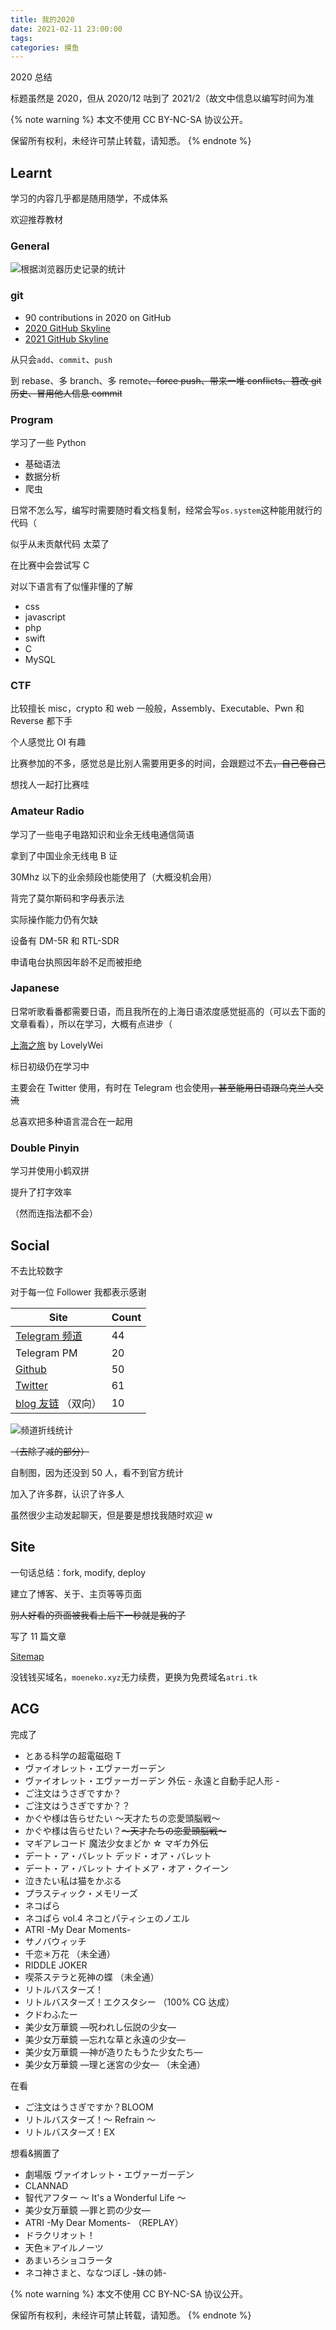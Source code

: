 ```yaml
---
title: 我的2020
date: 2021-02-11 23:00:00
tags:
categories: 摸鱼
---
```


2020 总结

<!-- more -->

标题虽然是 2020，但从 2020/12 咕到了 2021/2（故文中信息以编写时间为准

{% note warning %}
本文不使用 CC BY-NC-SA 协议公开。

保留所有权利，未经许可禁止转载，请知悉。
{% endnote %}

## Learnt

学习的内容几乎都是随用随学，不成体系

欢迎推荐教材

### General

![根据浏览器历史记录的统计](history_statics.png)

### git

- 90 contributions in 2020 on GitHub
- [2020 GitHub Skyline](https://skyline.github.com/Misaka13514/2020)
- [2021 GitHub Skyline](https://skyline.github.com/Misaka13514/2021)

从只会`add`、`commit`、`push`

到 rebase、多 branch、多 remote~~、force push、带来一堆 conflicts、篡改 git 历史、冒用他人信息 commit~~

### Program

学习了一些 Python

- 基础语法
- 数据分析
- 爬虫

日常不怎么写，编写时需要随时看文档复制，经常会写`os.system`这种能用就行的代码（

似乎从未贡献代码 太菜了

在比赛中会尝试写 C

对以下语言有了似懂非懂的了解

- css
- javascript
- php
- swift
- C
- MySQL

### CTF

比较擅长 misc，crypto 和 web 一般般，Assembly、Executable、Pwn 和 Reverse 都下手

个人感觉比 OI 有趣

比赛参加的不多，感觉总是比别人需要用更多的时间，会跟题过不去~~，自己卷自己~~

想找人一起打比赛哇

### Amateur Radio

学习了一些电子电路知识和业余无线电通信简语

拿到了中国业余无线电 B 证

30Mhz 以下的业余频段也能使用了（大概没机会用）

背完了莫尔斯码和字母表示法

实际操作能力仍有欠缺

设备有 DM-5R 和 RTL-SDR

申请电台执照因年龄不足而被拒绝

### Japanese

日常听歌看番都需要日语，而且我所在的上海日语浓度感觉挺高的（可以去下面的文章看看），所以在学习，大概有点进步（

[上海之旅](https://hex.moe/p/b2266cd1/) by LovelyWei

标日初级仍在学习中

主要会在 Twitter 使用，有时在 Telegram 也会使用~~，甚至能用日语跟乌克兰人交流~~

总喜欢把多种语言混合在一起用

### Double Pinyin

学习并使用小鹤双拼

提升了打字效率

（然而连指法都不会）

## Social

不去比较数字

对于每一位 Follower 我都表示感谢

| Site                                                   | Count |
| ------------------------------------------------------ | ----- |
| [Telegram 频道](https://t.me/EMfield)                  | 44    |
| Telegram PM                                            | 20    |
| [Github](https://github.com/Misaka13514?tab=followers) | 50    |
| [Twitter](https://twitter.com/Misaka_0x34ca/followers) | 61    |
| [blog 友链](/links/) （双向）                          | 10    |

![频道折线统计](EMfield.png)

~~（去除了减的部分）~~

自制图，因为还没到 50 人，看不到官方统计

加入了许多群，认识了许多人

虽然很少主动发起聊天，但是要是想找我随时欢迎 w

## Site

一句话总结：fork, modify, deploy

建立了博客、关于、主页等等页面

~~别人好看的页面被我看上后下一秒就是我的了~~

写了 11 篇文章

[Sitemap](https://atri.tk/sitemap.xml)

没钱钱买域名，`moeneko.xyz`无力续费，更换为免费域名`atri.tk`

## ACG

完成了

- とある科学の超電磁砲 T
- ヴァイオレット・エヴァーガーデン
- ヴァイオレット・エヴァーガーデン 外伝 - 永遠と自動手記人形 -
- ご注文はうさぎですか？
- ご注文はうさぎですか？？
- かぐや様は告らせたい ～天才たちの恋愛頭脳戦～
- かぐや様は告らせたい？~~～天才たちの恋愛頭脳戦～~~
- マギアレコード 魔法少女まどか ☆ マギカ外伝
- デート・ア・バレット デッド・オア・バレット
- デート・ア・バレット ナイトメア・オア・クイーン
- 泣きたい私は猫をかぶる
- プラスティック・メモリーズ
- ネコぱら
- ネコぱら vol.4 ネコとパティシェのノエル
- ATRI -My Dear Moments-
- サノバウィッチ
- 千恋＊万花 （未全通）
- RIDDLE JOKER
- 喫茶ステラと死神の蝶 （未全通）
- リトルバスターズ！
- リトルバスターズ！エクスタシー （100% CG 达成）
- クドわふたー
- 美少女万華鏡 ―呪われし伝説の少女―
- 美少女万華鏡 ―忘れな草と永遠の少女―
- 美少女万華鏡 ―神が造りたもうた少女たち―
- 美少女万華鏡 ―理と迷宮の少女― （未全通）

在看

- ご注文はうさぎですか？BLOOM
- リトルバスターズ！～ Refrain ～
- リトルバスターズ！EX

想看&搁置了

- 劇場版 ヴァイオレット・エヴァーガーデン
- CLANNAD
- 智代アフター ～ It's a Wonderful Life ～
- 美少女万華鏡 ―罪と罰の少女―
- ATRI -My Dear Moments- （REPLAY）
- ドラクリオット！
- 天色＊アイルノーツ
- あまいろショコラータ
- ネコ神さまと、ななつぼし -妹の姉-

{% note warning %}
本文不使用 CC BY-NC-SA 协议公开。

保留所有权利，未经许可禁止转载，请知悉。
{% endnote %}
